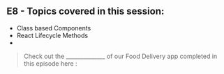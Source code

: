 ## E8 - Topics covered in this session:

- Class based Components
- React Lifecycle Methods
- 

>  Check out the ______________ of our Food Delivery app completed in this episode here : 

